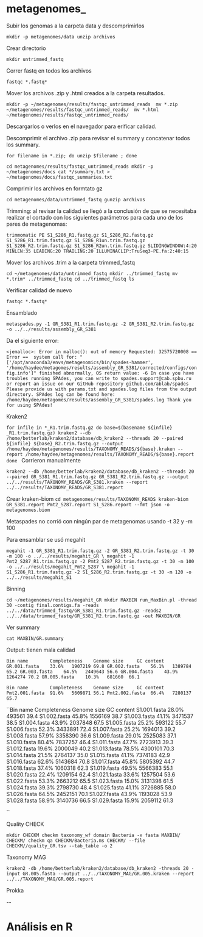 # metagenomes_

Subir los genomas a la carpeta data y descomprimirlos

`mkdir -p metagenomes/data
unzip archivos`

Crear directorio

`mkdir untrimmed_fastq`

Correr fastq en todos los archivos

`fastqc *.fastq* `

Mover los archivos .zip y .html creados a la carpeta resultados.

`mkdir -p ~/metagenomes/results/fastqc_untrimmed_reads 
 mv *.zip ~/metagenomes/results/fastqc_untrimmed_reads/ 
 mv *.html ~/metagenomes/results/fastqc_untrimmed_reads/`
 
Descargarlos o verlos en el navegador para erificar calidad.
 
Descomprimir el archivo .zip para revisar el summary y concatenar todos los summary.
 
`for filename in *.zip; do unzip $filename ; done`
 
`cd metagenomes/results/fastqc_untrimmed_reads
 mkdir -p ~/metagenomes/docs
 cat */summary.txt > ~/metagenomes/docs/fastqc_summaries.txt`
  
Comprimir los archivos en formtato gz
  
`cd metagenomes/data/untrimmed_fastq
 gunzip archivos`
  
Trimming: al revisar la calidad se llegó a la conclusión de que se necesitaba realizar el cortado con los siguientes parámetros para cada uno de los pares de metagenomas:
  
`trimmomatic PE S1_S286_R1.fastq.gz S1_S286_R2.fastq.gz S1_S286_R1.trim.fastq.gz S1_S286_R1un.trim.fastq.gz S1_S286_R2.trim.fastq.gz S1_S286_R2un.trim.fastq.gz SLIDINGWINDOW:4:20 MINLEN:35 LEADING:20 TRAILING:20 ILLUMINACLIP:TruSeq3-PE.fa:2:40:15`
  
Mover los archivos .trim a la carpeta trimmed_fastq
  
`cd ~/metagenomes/data/untrimmed_fastq
 mkdir ../trimmed_fastq
 mv *.trim* ../trimmed_fastq
 cd ../trimmed_fastq
 ls`
 
 Verificar calidad de nuevo
 
 `fastqc *.fastq* `
  
 Ensamblado
 
 `metaspades.py -1 GR_S381_R1.trim.fastq.gz -2 GR_S381_R2.trim.fastq.gz -o ../../results/assembly_GR_S381`
 
 Da el siguiente error:
 
 `<jemalloc>: Error in malloc(): out of memory
 Requested: 32575720008
== Error ==  system call for: "['/opt/anaconda3/envs/metagenomics/bin/spades-hammer', '/home/haydee/metagomes/results/assembly_GR_S381/corrected/configs/config.info']" finished abnormally, OS return value: -6
In case you have troubles running SPAdes, you can write to spades.support@cab.spbu.ru
or report an issue on our GitHub repository github.com/ablab/spades
Please provide us with params.txt and spades.log files from the output directory.
SPAdes log can be found here: /home/haydee/metagomes/results/assembly_GR_S381/spades.log
Thank you for using SPAdes!
`

Kraken2

`for infile in *_R1.trim.fastq.gz
do
base=$(basename ${infile} _R1.trim.fastq.gz)
kraken2 --db /home/betterlab/kraken2/database/db_kraken2 --threads 20 --paired ${infile} ${base}_R2.trim.fastq.gz --output /home/haydee/metagenomes/results/TAXONOMY_READS/${base}.kraken --report /home/haydee/metagenomes/results/TAXONOMY_READS/${base}.report
done
` 
Corrieron manualmente

`kraken2 --db /home/betterlab/kraken2/database/db_kraken2 --threads 20 --paired GR_S381_R1.trim.fastq.gz GR_S381_R2.trim.fastq.gz --output ../../results/TAXONOMY_READS/GR_S381.kraken --report ../../results/TAXONOMY_READS/GR_S381.report`

Crear kraken-biom
`cd metagenomes/results/TAXONOMY_READS
 kraken-biom GR_S381.report Pmt2_S287.report S1_S286.report --fmt json -o metagenomes.biom
`


Metaspades no corrió con ningún par de metagenomas usando -t 32 y -m 100

Para ensamblar se usó megahit

`
megahit -1 GR_S381_R1.trim.fastq.gz -2 GR_S381_R2.trim.fastq.gz -t 30 -m 100 -o ../../results/megahit_GR \
megahit -1 Pmt2_S287_R1.trim.fastq.gz -2 Pmt2_S287_R2.trim.fastq.gz -t 30 -m 100 -o ../../results/megahit_Pmt2_S287 \
megahit -1 S1_S286_R1.trim.fastq.gz -2 S1_S286_R2.trim.fastq.gz -t 30 -m 120 -o ../../results/megahit_S1
`

Binning

`cd ~/metagenomes/results/megahit_GR
mkdir MAXBIN
run_MaxBin.pl -thread 30 -contig final.contigs.fa -reads ../../data/trimmed_fastq/GR_S381_R1.trim.fastq.gz -reads2 ../../data/trimmed_fastq/GR_S381_R2.trim.fastq.gz -out MAXBIN/GR
`

Ver summary

`cat MAXBIN/GR.summary`

Output: tienen mala calidad

``Bin name        Completeness    Genome size     GC content
GR.001.fasta    33.6%   1907219 69.8
GR.002.fasta    56.1%   1389784 65.2
GR.003.fasta    64.5%   2449643 56.6
GR.004.fasta    43.9%   1264274 70.2
GR.005.fasta    10.3%   681660  66.1
``

``Bin name        Completeness    Genome size     GC content
Pmt2.001.fasta  91.6%   5609871 56.1
Pmt2.002.fasta  66.4%   7280137 65.7
``

``Bin name        Completeness    Genome size     GC content
S1.001.fasta    28.0%   493561  39.4
S1.002.fasta    45.8%   1556169 38.7
S1.003.fasta    41.1%   3471537 38.5
S1.004.fasta    43.9%   2037848 67.5
S1.005.fasta    25.2%   593122  55.7
S1.006.fasta    52.3%   3433891 72.4
S1.007.fasta    25.2%   1694013 39.2
S1.008.fasta    57.9%   3358390 36.6
S1.009.fasta    29.0%   2525083 37.1
S1.010.fasta    80.4%   7837257 46.4
S1.011.fasta    47.7%   2723913 39.3
S1.012.fasta    19.6%   2000049 40.2
S1.013.fasta    78.5%   4300101 70.3
S1.014.fasta    21.5%   2764137 35.0
S1.015.fasta    41.1%   7374183 42.9
S1.016.fasta    62.6%   5143684 70.8
S1.017.fasta    45.8%   5805392 44.7
S1.018.fasta    37.4%   1060318 62.3
S1.019.fasta    49.5%   5566383 55.1
S1.020.fasta    22.4%   1209154 62.4
S1.021.fasta    33.6%   1257504 53.6
S1.022.fasta    53.3%   2663212 65.5
S1.023.fasta    15.0%   3131398 61.5
S1.024.fasta    39.3%   2798730 48.4
S1.025.fasta    41.1%   3726885 58.0
S1.026.fasta    64.5%   2452151 70.1
S1.027.fasta    43.9%   1193028 53.9
S1.028.fasta    58.9%   3140736 66.5
S1.029.fasta    15.9%   2059112 61.3

``

Quality CHECK

`mkdir CHECKM
checkm taxonomy_wf domain Bacteria -x fasta MAXBIN/ CHECKM/
checkm qa CHECKM/Bacteria.ms CHECKM/ --file CHECKM//quality_GR.tsv --tab_table -o 2
`

Taxonomy MAG

`kraken2 -db /home/betterlab/kraken2/database/db_kraken2 -threads 20 -input GR.005.fasta --output ../../TAXONOMY_MAG/GR.005.kraken --report ../../TAXONOMY_MAG/GR.005.report
`

Prokka



--

# Análisis en R

